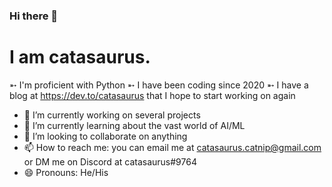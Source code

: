 ### Hi there 👋

# I am catasaurus.

➵ I'm proficient with Python
➵ I have been coding since 2020
➵ I have a blog at https://dev.to/catasaurus that I hope to start working on again

- 🔭 I’m currently working on several projects
- 🌱 I’m currently learning about the vast world of AI/ML
- 👯 I’m looking to collaborate on anything
- 📫 How to reach me: you can email me at catasaurus.catnip@gmail.com or DM me on Discord at catasaurus#9764
- 😄 Pronouns: He/His

